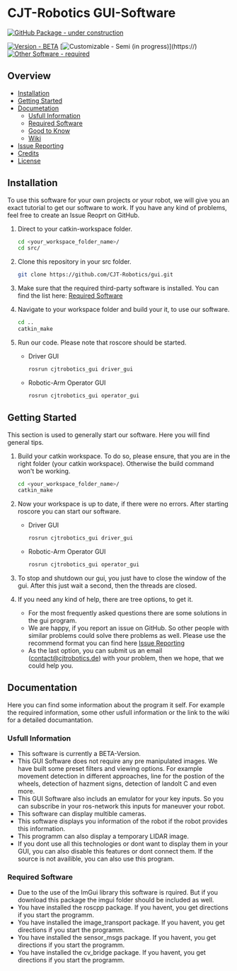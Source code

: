 # CJT-Robotics GUI-Software

[![GitHub Package - under construction](https://img.shields.io/badge/GitHub_Package-under_construction-ff0000?style=for-the-badge&logo=!&logoColor=fff)](https://)

[![Version - BETA](https://img.shields.io/badge/Version-BETA-ffff00)](https://) [![Customizable - Semi (in progress)](https://img.shields.io/badge/Customizable-Semi_(in_progress)-ffa500)](https://) [![Other Software - required](https://img.shields.io/badge/Other_Software-required-FF0000)](https://)

## Overview
* [Installation](#installation)
* [Getting Started](#getting-started)
* [Documetation](#documentation)
    - [Usfull Information](#usfull-information)
    - [Required Software](#required-software)
    - [Good to Know]()
    - [Wiki]()
* [Issue Reporting]()
* [Credits]()
* [License]()

## Installation
To use this software for your own projects or your robot, we will give you an exact tutorial to get our software to work. If you have any kind of problems, feel free to create an Issue Reoprt on GitHub.
1. Direct to your catkin-workspace folder.

    ```bash
    cd <your_workspace_folder_name>/
    cd src/
    ```
    
2. Clone this repository in your src folder.

    ```bash
    git clone https://github.com/CJT-Robotics/gui.git
    ```

3. Make sure that the required third-party software is installed. You can find the list here: [Required Software](#required-software)
    
4. Navigate to your workspace folder and build your it, to use our software.

   ```bash
   cd ..
   catkin_make
   ```
   
5. Run our code. Please note that roscore should be started.
   
   - Driver GUI
  
     ```bash
     rosrun cjtrobotics_gui driver_gui
     ```
     
   - Robotic-Arm Operator GUI

     ```bash
     rosrun cjtrobotics_gui operator_gui
     ```
     
## Getting Started
This section is used to generally start our software. Here you will find general tips.
1. Build your catkin workspace. To do so, please ensure, that you are in the right folder (your catkin workspace). Otherwise the build command won't be working.

   ```bash
   cd <your_workspace_folder_name>/
   catkin_make
   ```
   
2. Now your workspace is up to date, if there were no errors. After starting roscore you can start our software.
   
    - Driver GUI
  
      ```bash
      rosrun cjtrobotics_gui driver_gui
      ```
     
   - Robotic-Arm Operator GUI
   
     ```bash
     rosrun cjtrobotics_gui operator_gui
     ```
     
3. To stop and shutdown our gui, you just have to close the window of the gui. After this just wait a second, then the threads are closed.

4. If you need any kind of help, there are tree options, to get it.
   
    - For the most frequently asked questions there are some solutions in the gui program.
    - We are happy, if you report an issue on GitHub. So other people with similar problems could solve there problems as well. Please use the recommend format you can find here [Issue Reporting]()
    - As the last option, you can submit us an email (contact@cjtrobotics.de) with your problem, then we hope, that we could help you.

## Documentation

Here you can find some information about the program it self. For example the required information, some other usfull information or the link to the wiki for a detailed documantation.

### Usfull Information

* This software is currently a BETA-Version.
* This GUI Software does not require any pre manipulated images. We have built some preset filters and viewing options. For example movement detection in different approaches, line for the postion of the wheels, detection of hazment signs, detection of landolt C and even more.
* This GUI Software also includs an emulator for your key inputs. So you can subscribe in your ros-network this inputs for maneuver your robot.
* This software can display multible cameras.
* This software displays you information of the robot if the robot provides this information.
* This programm can also display a temporary LIDAR image.
* If you dont use all this technologies or dont want to display them in your GUI, you can also disable this features or dont connect them. If the source is not availible, you can also use this program.

### Required Software

* Due to the use of the ImGui library this software is rquired. But if you download this package the imgui folder should be included as well.
* You have installed the roscpp package. If you havent, you get directions if you start the programm.
* You have installed the image_transport package. If you havent, you get directions if you start the programm.
* You have installed the sensor_msgs package. If you havent, you get directions if you start the programm.
* You have installed the cv_bridge package. If you havent, you get directions if you start the programm.
